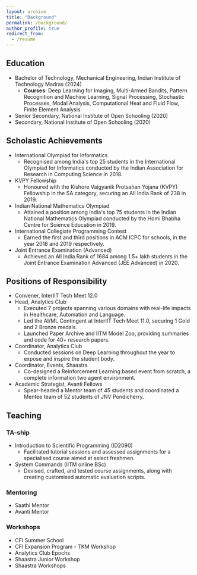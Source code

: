 ```yaml
---
layout: archive
title: "Background"
permalink: /background/
author_profile: true
redirect_from:
  - /resume
---
```


<!-- {% include base_path %} -->

<h2>Education</h2>

* Bachelor of Technology, Mechanical Engineering, Indian Institute of Technology Madras (2024)
  - **Courses**: Deep Learning for Imaging, Multi-Armed Bandits, Pattern Recognition and Machine Learning, Signal Processing, Stochastic Processes, Modal Analysis, Computational Heat and Fluid Flow, Finite Element Analysis
* Senior Secondary, National Institute of Open Schooling (2020)
* Secondary, National Institute of Open Schooling (2020)

<h2>Scholastic Achievements</h2>

* International Olympiad for Informatics
    - Recognised among India's top 25 students in the International Olympiad for Informatics conducted by the Indian Association for Research in Computing Science in 2018.
* KVPY Fellowship
    - Honoured with the Kishore Vaigyanik Protsahan Yojana (KVPY) Fellowship in the SA category, securing an All India Rank of 238 in 2019.
* Indian National Mathematics Olympiad
    - Attained a position among India's top 75 students in the Indian National Mathematics Olympiad conducted by the Homi Bhabha Centre for Science Education in 2019.
* International Collegiate Programming Contest
    - Earned the first and third positions in ACM ICPC for schools, in the year 2018 and 2019 respectively.
* Joint Entrance Examination (Advanced)
    - Achieved an All India Rank of 1684 among 1.5+ lakh students in the Joint Entrance Examination Advanced (JEE Advanced) in 2020.

<h2>Positions of Responsibility</h2>

* Convener, InterIIT Tech Meet 12.0
* Head, Analytics Club
    - Executed 7 projects spanning various domains with real-life impacts in Healthcare, Automation and
    Language.
    - Led the AI/ML Contingent at InterIIT Tech Meet 11.0, securing 1 Gold and 2 Bronze medals.
    - Launched Paper Archive and IITM Model Zoo, providing summaries and code for 40+ research papers.
* Coordinator, Analytics Club
    - Conducted sessions on Deep Learning throughout the year to expose and inspire the student body.
* Coordinator, Events, Shaastra
    - Co-designed a Reinforcement Learning based event from scratch, a complete information two agent environment.
* Academic Strategist, Avanti Fellows
    - Spear-headed a Mentor team of 45 students and coordinated a Mentee team of 52 students of JNV Pondicherry.


<h2>Teaching</h2>

<h3>TA-ship</h3>

* Introduction to Scientific Programming (ID2090)
    - Facilitated tutorial sessions and assessed assignments for a specialised course aimed at select freshmen.
* System Commands (IITM online BSc)
    - Devised, crafted, and tested course assignments, along with creating customised automatic evaluation scripts.

<h3>Mentoring</h3>

* Saathi Mentor
* Avanti Mentor

<h3>Workshops</h3>

* CFI Summer School
* CFI Expansion Program - TKM Workshop
* Analytics Club Epochs
* Shaastra Junior Workshop
* Shaastra Workshops